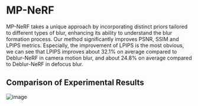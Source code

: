 # MP-NeRF
MP-NeRF takes a unique approach by incorporating distinct priors tailored to different types of blur, enhancing its ability to understand the blur formation process. Our method significantly improves PSNR, SSIM and LPIPS metrics. Especially, the improvement of LPIPS is the most obvious, we can see that LPIPS improves about 32.1\% on average compared to Deblur-NeRF in camera motion blur, and about 24.8\% on average compared to Deblur-NeRF in defocus blur.

## Comparison of Experimental Results
![image](https://github.com/luckhui0505/MP-NeRF/master/master/result.png)  
